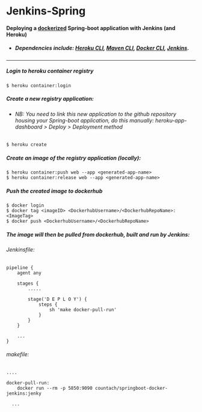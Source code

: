 # Jenkins-Spring

#### Deploying a [dockerized](http://jasonwilder.com/blog/2014/10/13/a-simple-way-to-dockerize-applications/) Spring-boot application with Jenkins (and Heroku)

- ##### Dependencies include: [Heroku CLI](https://devcenter.heroku.com/articles/heroku-cli), [Maven CLI](https://maven.apache.org/install.html), [Docker CLI](https://docs.docker.com/install/overview/), [Jenkins](https://jenkins.io/download/).
---
##### Login to heroku container registry
```
$ heroku container:login
```
##### Create a new registry application: 
+ ###### NB: You need to link this new application to the github repository housing your Spring-boot application, do this manually: heroku-app-dashboard > Deploy > Deployment method
```
$ heroku create
```
##### Create an image of the registry application (locally): 
```
$ heroku container:push web --app <generated-app-name>
$ heroku container:release web --app <generated-app-name>
```
##### Push the created image to dockerhub
```
$ docker login
$ docker tag <imageID> <DockerhubUsername>/<DockerhubRepoName>:<ImageTag>
$ docker push <DockerhubUsername>/<DockerhubRepoName>
```
##### The image will then be pulled from dockerhub, built and run by Jenkins:

###### Jenkinsfile:
```
pipeline {
    agent any
    
    stages {
        .....
        
        stage('D E P L O Y') {
            steps {
                sh 'make docker-pull-run'
            }
        }
    }
    
    ...
}
```

###### makefile:
```
....

docker-pull-run:
	docker run --rm -p 5850:9090 countach/springboot-docker-jenkins:jenky
	
  ...

```
